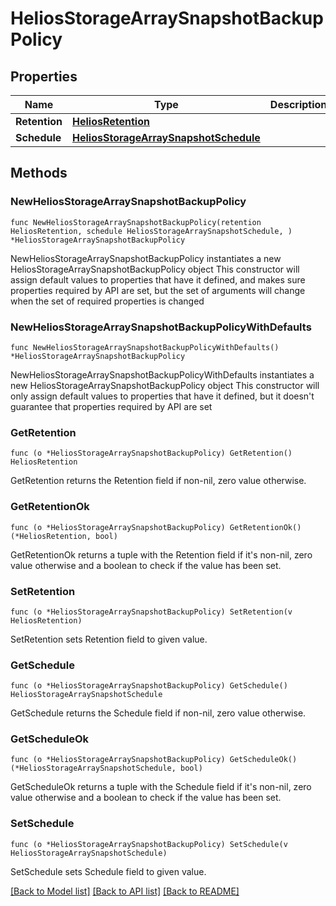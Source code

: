# HeliosStorageArraySnapshotBackupPolicy

## Properties

Name | Type | Description | Notes
------------ | ------------- | ------------- | -------------
**Retention** | [**HeliosRetention**](HeliosRetention.md) |  | 
**Schedule** | [**HeliosStorageArraySnapshotSchedule**](HeliosStorageArraySnapshotSchedule.md) |  | 

## Methods

### NewHeliosStorageArraySnapshotBackupPolicy

`func NewHeliosStorageArraySnapshotBackupPolicy(retention HeliosRetention, schedule HeliosStorageArraySnapshotSchedule, ) *HeliosStorageArraySnapshotBackupPolicy`

NewHeliosStorageArraySnapshotBackupPolicy instantiates a new HeliosStorageArraySnapshotBackupPolicy object
This constructor will assign default values to properties that have it defined,
and makes sure properties required by API are set, but the set of arguments
will change when the set of required properties is changed

### NewHeliosStorageArraySnapshotBackupPolicyWithDefaults

`func NewHeliosStorageArraySnapshotBackupPolicyWithDefaults() *HeliosStorageArraySnapshotBackupPolicy`

NewHeliosStorageArraySnapshotBackupPolicyWithDefaults instantiates a new HeliosStorageArraySnapshotBackupPolicy object
This constructor will only assign default values to properties that have it defined,
but it doesn't guarantee that properties required by API are set

### GetRetention

`func (o *HeliosStorageArraySnapshotBackupPolicy) GetRetention() HeliosRetention`

GetRetention returns the Retention field if non-nil, zero value otherwise.

### GetRetentionOk

`func (o *HeliosStorageArraySnapshotBackupPolicy) GetRetentionOk() (*HeliosRetention, bool)`

GetRetentionOk returns a tuple with the Retention field if it's non-nil, zero value otherwise
and a boolean to check if the value has been set.

### SetRetention

`func (o *HeliosStorageArraySnapshotBackupPolicy) SetRetention(v HeliosRetention)`

SetRetention sets Retention field to given value.


### GetSchedule

`func (o *HeliosStorageArraySnapshotBackupPolicy) GetSchedule() HeliosStorageArraySnapshotSchedule`

GetSchedule returns the Schedule field if non-nil, zero value otherwise.

### GetScheduleOk

`func (o *HeliosStorageArraySnapshotBackupPolicy) GetScheduleOk() (*HeliosStorageArraySnapshotSchedule, bool)`

GetScheduleOk returns a tuple with the Schedule field if it's non-nil, zero value otherwise
and a boolean to check if the value has been set.

### SetSchedule

`func (o *HeliosStorageArraySnapshotBackupPolicy) SetSchedule(v HeliosStorageArraySnapshotSchedule)`

SetSchedule sets Schedule field to given value.



[[Back to Model list]](../README.md#documentation-for-models) [[Back to API list]](../README.md#documentation-for-api-endpoints) [[Back to README]](../README.md)


